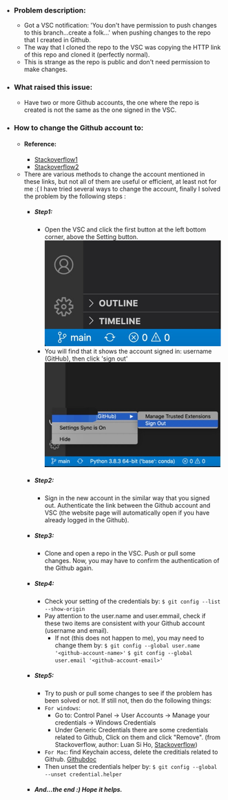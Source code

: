 - ### Problem description:
  - Got a VSC notification: 'You don't have permission to push changes to this branch...create a folk...' when pushing changes to the repo that I created in Github.
  - The way that I cloned the repo to the VSC was copying the HTTP link of this repo and cloned it (perfectly normal). 
  - This is strange as the repo is public and don't need permission to make changes.
- ### What raised this issue:
  - Have two or more Github accounts, the one where the repo is created is not the same as the one signed in the VSC.
- ### How to change the Github account to:
  - #### Reference: 
    - [Stackoverflow1](https://stackoverflow.com/questions/42318673/changing-the-git-user-inside-visual-studio-code)
    - [Stackoverflow2](https://stackoverflow.com/questions/17857283/permission-denied-error-on-github-push)
  - There are various methods to change the account mentioned in these links, but not all of them are useful or efficient, at least not for me :( I have tried several ways to change the account, finally I solved the problem by the following steps :
    - ##### Step1: 
      - Open the VSC and click the first button at the left bottom corner, above the Setting button.
      ![alt text](md1-images/change-account-md1.jpg)
      - You will find that it shows the account signed in: username (GitHub), then click 'sign out'
      ![alt text](md1-images/md-image2.jpg)
    - ##### Step2: 
      - Sign in the new account in the similar way that you signed out. Authenticate the link between the Github account and VSC (the website page will automatically open if you have already logged in the Github).
    - ##### Step3: 
      - Clone and open a repo in the VSC. Push or pull some changes. Now, you may have to confirm the authentication of the Github again.
    - ##### Step4: 
      - Check your setting of the credentials by:
        ```$ git config --list --show-origin```
      - Pay attention to the user.name and user.emmail, check if these two items are consistent with your Github account (username and email).
        - If not (this does not happen to me), you may need to change them by:
        ```$ git config --global user.name '<github-account-name>'```
        ```$ git config --global user.email '<github-account-email>'```
    - ##### Step5: 
      - Try to push or pull some changes to see if the problem has been solved or not. If still not, then do the following things:
      - ```For windows```: 
        - Go to: Control Panel -> User Accounts -> Manage your credentials -> Windows Credentials
        - Under Generic Credentials there are some credentials related to Github, Click on them and click "Remove". (from Stackoverflow, author: Luan Si Ho, [Stackoverflow](https://stackoverflow.com/questions/17857283/permission-denied-error-on-github-push))
      - ```For Mac```: find Keychain access, delete the creditials related to Github. [Githubdoc](https://docs.github.com/cn/github/using-git/updating-credentials-from-the-macos-keychain)
      - Then unset the credentials helper by:
      ```$ git config --global --unset credential.helper```
    - ##### And...the end :) Hope it helps.
        
        
        
    
